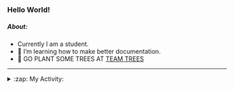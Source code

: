 ### Hello World!

##### About:
- Currently I am a student.
- 🌱 I’m learning how to make better documentation.
- 🌱 GO PLANT SOME TREES AT [TEAM TREES](https://teamtrees.org/)

---
<details>
  <summary>:zap: My Activity:</summary>
  
<!--START_SECTION:waka-->
![Code Time](http://img.shields.io/badge/Code%20Time-1%2C111%20hrs%2044%20mins-blue)

**I'm a Night 🦉** 

```text
🌞 Morning                1428 commits        ██░░░░░░░░░░░░░░░░░░░░░░░   09.29 % 
🌆 Daytime                5256 commits        █████████░░░░░░░░░░░░░░░░   34.18 % 
🌃 Evening                4484 commits        ███████░░░░░░░░░░░░░░░░░░   29.16 % 
🌙 Night                  4209 commits        ███████░░░░░░░░░░░░░░░░░░   27.37 % 
```
📅 **I'm Most Productive on Wednesday** 

```text
Monday                   2321 commits        ████░░░░░░░░░░░░░░░░░░░░░   15.09 % 
Tuesday                  1887 commits        ███░░░░░░░░░░░░░░░░░░░░░░   12.27 % 
Wednesday                3589 commits        ██████░░░░░░░░░░░░░░░░░░░   23.34 % 
Thursday                 2003 commits        ███░░░░░░░░░░░░░░░░░░░░░░   13.03 % 
Friday                   1531 commits        ██░░░░░░░░░░░░░░░░░░░░░░░   09.96 % 
Saturday                 1377 commits        ██░░░░░░░░░░░░░░░░░░░░░░░   08.95 % 
Sunday                   2669 commits        ████░░░░░░░░░░░░░░░░░░░░░   17.36 % 
```


📊 **This Week I Spent My Time On** 

```text
🔥 Editors: 
VS Code                  11 hrs 16 mins      █████████████████████████   100.00 % 

🐱‍💻 Projects: 
praise                   5 hrs 43 mins       █████████████░░░░░░░░░░░░   50.70 % 
skillgraff               2 hrs 48 mins       ██████░░░░░░░░░░░░░░░░░░░   24.89 % 
CSF22                    2 hrs 44 mins       ██████░░░░░░░░░░░░░░░░░░░   24.39 % 
ai                       0 secs              ░░░░░░░░░░░░░░░░░░░░░░░░░   00.03 % 
```


 Last Updated on 20/04/2023 07:08:14 UTC
<!--END_SECTION:waka-->
</details>
